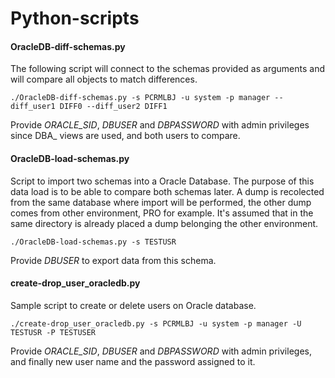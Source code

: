 # Python-scripts

#### OracleDB-diff-schemas.py
The following script will connect to the schemas provided as arguments and will compare all objects to match differences.
```
./OracleDB-diff-schemas.py -s PCRMLBJ -u system -p manager --diff_user1 DIFF0 --diff_user2 DIFF1
```
Provide *ORACLE_SID*, *DBUSER* and *DBPASSWORD* with admin privileges since DBA_ views are used, and both users to compare.

#### OracleDB-load-schemas.py
Script to import two schemas into a Oracle Database.
The purpose of this data load is to be able to compare both schemas later.
A dump is recolected from the same database where import will be performed, the other dump comes from other environment, PRO for example.
It's assumed that in the same directory is already placed a dump belonging the other environment.
```
./OracleDB-load-schemas.py -s TESTUSR
```
Provide *DBUSER* to export data from this schema.

#### create-drop_user_oracledb.py
Sample script to create or delete users on Oracle database.
```
./create-drop_user_oracledb.py -s PCRMLBJ -u system -p manager -U TESTUSR -P TESTUSER
```
Provide *ORACLE_SID*, *DBUSER* and *DBPASSWORD* with admin privileges, and finally new user name and the password assigned to it.

